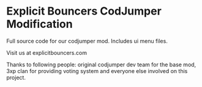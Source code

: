 # Explicit Bouncers CodJumper Modification

Full source code for our codjumper mod. Includes ui menu files.

Visit us at explicitbouncers.com

Thanks to following people: original codjumper dev team for the base mod, 3xp clan for providing voting system and everyone else involved on this project.

